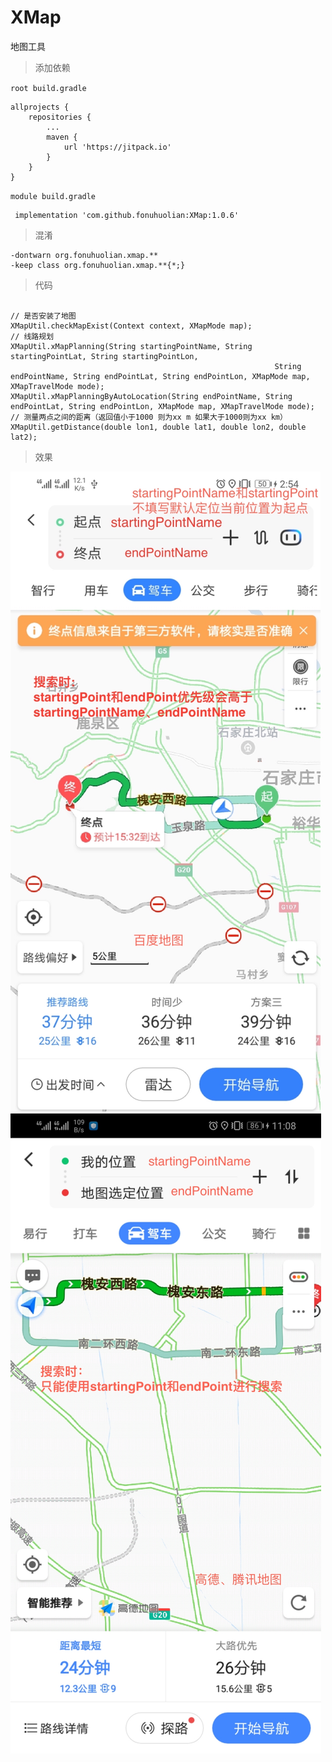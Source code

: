 # XMap
地图工具

> 添加依赖

`root build.gradle `
```
allprojects {
    repositories {
        ...
        maven {
            url 'https://jitpack.io'
        }
    }
}
```
`module build.gradle `
```
 implementation 'com.github.fonuhuolian:XMap:1.0.6'
```

> 混淆
```
-dontwarn org.fonuhuolian.xmap.**
-keep class org.fonuhuolian.xmap.**{*;}
```

> 代码

```

// 是否安装了地图
XMapUtil.checkMapExist(Context context, XMapMode map);
// 线路规划
XMapUtil.xMapPlanning(String startingPointName, String startingPointLat, String startingPointLon,
                                                           String endPointName, String endPointLat, String endPointLon, XMapMode map, XMapTravelMode mode);
XMapUtil.xMapPlanningByAutoLocation(String endPointName, String endPointLat, String endPointLon, XMapMode map, XMapTravelMode mode);
// 测量两点之间的距离（返回值小于1000 则为xx m 如果大于1000则为xx km）
XMapUtil.getDistance(double lon1, double lat1, double lon2, double lat2);
```

> 效果

![效果](https://github.com/fonuhuolian/XMap/blob/master/screenshot/a.png?raw=true)
![效果](https://github.com/fonuhuolian/XMap/blob/master/screenshot/b.png?raw=true)